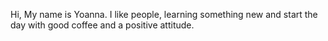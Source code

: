 
Hi, My name is Yoanna.
I like people, learning something new and start the day with good coffee and a positive attitude.
